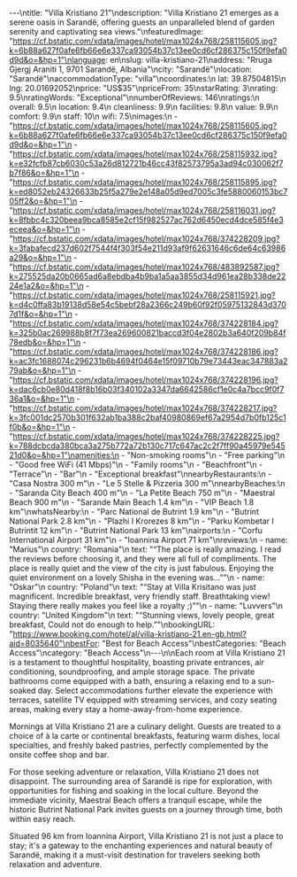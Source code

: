 ---\ntitle: "Villa Kristiano 21"\ndescription: "Villa Kristiano 21 emerges as a serene oasis in Sarandë, offering guests an unparalleled blend of garden serenity and captivating sea views."\nfeaturedImage: "https://cf.bstatic.com/xdata/images/hotel/max1024x768/258115605.jpg?k=6b88a627f0afe6fb66e6e337ca93054b37c13ee0cd6cf286375c150f9efa0d9d&o=&hp=1"\nlanguage: en\nslug: villa-kristiano-21\naddress: "Rruga Gjergj Araniti 1, 9701 Sarandë, Albania"\ncity: "Sarandë"\nlocation: "Sarandë"\naccommodationType: "villa"\ncoordinates:\n  lat: 39.87504815\n  lng: 20.01692052\nprice: "US$35"\npriceFrom: 35\nstarRating: 3\nrating: 9.5\nratingWords: "Exceptional"\nnumberOfReviews: 146\nratings:\n  overall: 9.5\n  location: 9.4\n  cleanliness: 9.9\n  facilities: 9.8\n  value: 9.9\n  comfort: 9.9\n  staff: 10\n  wifi: 7.5\nimages:\n  - "https://cf.bstatic.com/xdata/images/hotel/max1024x768/258115605.jpg?k=6b88a627f0afe6fb66e6e337ca93054b37c13ee0cd6cf286375c150f9efa0d9d&o=&hp=1"\n  - "https://cf.bstatic.com/xdata/images/hotel/max1024x768/258115932.jpg?k=e32fcfb87cb6030c53a26d812721b46cc43f82573795a3ad94c030062f7b7f86&o=&hp=1"\n  - "https://cf.bstatic.com/xdata/images/hotel/max1024x768/258115895.jpg?k=ed8052eb24326633b25f5a279e2e148a05d9ed7005c3fe5880060153bc705ff2&o=&hp=1"\n  - "https://cf.bstatic.com/xdata/images/hotel/max1024x768/258116031.jpg?k=8fbbc4c320beea9bca8585e2cf15f982527ac762d6450ecd4dce585f4e3eceea&o=&hp=1"\n  - "https://cf.bstatic.com/xdata/images/hotel/max1024x768/374228209.jpg?k=3fabafecd237d602f7544f4f303f54e211d93af9f62631646c6de64c63986a29&o=&hp=1"\n  - "https://cf.bstatic.com/xdata/images/hotel/max1024x768/483892587.jpg?k=275525da20b0665ad6a8ebdba4b9ba1a5aa3855d34d961ea28b338de2224e1a2&o=&hp=1"\n  - "https://cf.bstatic.com/xdata/images/hotel/max1024x768/258115921.jpg?k=d4c0ffa83b19138d58e54c5bebf28a2366c249b60f92f05975132843d3707d1f&o=&hp=1"\n  - "https://cf.bstatic.com/xdata/images/hotel/max1024x768/374228184.jpg?k=325b0ac269988b8f7f73ea269600821baccd3f04e2802b3a640f209b84f78edb&o=&hp=1"\n  - "https://cf.bstatic.com/xdata/images/hotel/max1024x768/374228186.jpg?k=ac3fc1688074c296231b6b4694f0464e15f09710b79e73443eac347883a279ab&o=&hp=1"\n  - "https://cf.bstatic.com/xdata/images/hotel/max1024x768/374228196.jpg?k=dac6cb0e80d418f8b16b03f340102a3347da6642586cf1e0c4a7bcc9f0f736a1&o=&hp=1"\n  - "https://cf.bstatic.com/xdata/images/hotel/max1024x768/374228217.jpg?k=3fc001dc2570b301f632ab1ba388c2baf40980869ef67a2954d7b0fb125c1f0b&o=&hp=1"\n  - "https://cf.bstatic.com/xdata/images/hotel/max1024x768/374228225.jpg?k=788dcbcda380bca3a275b772a72b130c717c647ac2c2f7ff90a45979e54521d0&o=&hp=1"\namenities:\n  - "Non-smoking rooms"\n  - "Free parking"\n  - "Good free WiFi (41 Mbps)"\n  - "Family rooms"\n  - "Beachfront"\n  - "Terrace"\n  - "Bar"\n  - "Exceptional breakfast"\nnearbyRestaurants:\n  - "Casa Nostra 300 m"\n  - "Le 5 Stelle & Pizzeria 300 m"\nnearbyBeaches:\n  - "Saranda City Beach 400 m"\n  - "La Petite Beach 750 m"\n  - "Maestral Beach 900 m"\n  - "Sarande Main Beach 1.4 km"\n  - "VIP Beach 1.8 km"\nwhatsNearby:\n  - "Parc National de Butrint 1.9 km"\n  - "Butrint National Park 2.8 km"\n  - "Plazhi I Krorezes 8 km"\n  - "Parku Kombetar I Butrintit 12 km"\n  - "Butrint National Park 13 km"\nairports:\n  - "Corfu International Airport 31 km"\n  - "Ioannina Airport 71 km"\nreviews:\n  - name: "Marius"\n    country: "Romania"\n    text: "“The place is really amazing. I read the reviews before choosing it, and they were all full of compliments. The place is really quiet and the view of the city is just fabulous. Enjoying the quiet environment on a lovely Shisha in the evening was...”"\n  - name: "Oskar"\n    country: "Poland"\n    text: "“Stay at Villa Krisitano was just magnificent. Incredible breakfast, very friendly staff. Breathtaking view! Staying there really makes you feel like a royalty ;)”"\n  - name: "Luvvers"\n    country: "United Kingdom"\n    text: "“Stunning views, lovely people, great breakfast, Could not do enough to help.”"\nbookingURL: "https://www.booking.com/hotel/al/villa-kristiano-21.en-gb.html?aid=8035640"\nbestFor: "Best for Beach Access"\nbestCategories: "Beach Access"\ncategory: "Beach Access"\n---\n\nEach room at Villa Kristiano 21 is a testament to thoughtful hospitality, boasting private entrances, air conditioning, soundproofing, and ample storage space. The private bathrooms come equipped with a bath, ensuring a relaxing end to a sun-soaked day. Select accommodations further elevate the experience with terraces, satellite TV equipped with streaming services, and cozy seating areas, making every stay a home-away-from-home experience.

Mornings at Villa Kristiano 21 are a culinary delight. Guests are treated to a choice of à la carte or continental breakfasts, featuring warm dishes, local specialties, and freshly baked pastries, perfectly complemented by the onsite coffee shop and bar.

For those seeking adventure or relaxation, Villa Kristiano 21 does not disappoint. The surrounding area of Sarandë is ripe for exploration, with opportunities for fishing and soaking in the local culture. Beyond the immediate vicinity, Maestral Beach offers a tranquil escape, while the historic Butrint National Park invites guests on a journey through time, both within easy reach.

Situated 96 km from Ioannina Airport, Villa Kristiano 21 is not just a place to stay; it's a gateway to the enchanting experiences and natural beauty of Sarandë, making it a must-visit destination for travelers seeking both relaxation and adventure.